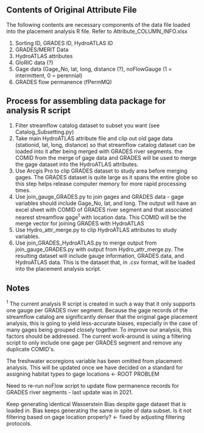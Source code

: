 ## Contents of Original Attribute File
The following contents are necessary components of the data file loaded into the placement analysis R file. Refer to Attribute_COLUMN_INFO.xlsx

1. Sorting ID, GRADES ID, HydroATLAS ID
2. GRADES/MERIT Data
3. HydroATLAS attributes
4. GloRIC data (?)
5. Gage data (Gage_No, lat, long, distance (?), noFlowGauge (1 = intermittent, 0 = perennial)
6. GRADES flow permanence (fPermMQ)

## Process for assembling data package for analysis R script

1. Filter streamflow catalog dataset to subset you want (see Catalog_Subsetting.py)
2. Take main HydroATLAS attribute file and clip out old gage data (stationid, lat, long, distance) so that streamflow catalog dataset can be loaded into it after being merged with GRADES river segments. the COMID from the merge of gage data and GRADES will be used to merge the gage dataset into the HydroATLAS attributes.
3. Use Arcgis Pro to clip GRADES dataset to study area before merging gages. The GRADES dataset is quite large as it spans the entire globe so this step helps release computer memory for more rapid processing times.
4. Use join_gauge_GRADES.py to join gages and GRADES data - gage variables should include Gage_No, lat, and long. The output will have an excel sheet with COMID of GRADES river segment and that associated nearest streamflow gage<sup>1</sup> with location data. This COMID will be the merge vector for joining GRADES with HydroATLAS
5. Use Hydro_attr_merge.py to clip HydroATLAS attributes to study variables.
6. Use join_GRADES_HydroATLAS.py to merge output from join_gauge_GRADES.py with output from Hydro_attr_merge.py. The resulting dataset will include gauge information, GRADES data, and HydroATLAS data. This is the dataset that, in .csv format, will be loaded into the placement analysis script.


## Notes

<sup>1</sup>     The current analysis R script is created in such a way that it only supports one gauge per GRADES river segment. Because the gage records of the streamflow catalog are significantly denser that the original gage placement analysis, this is going to yield less-accurate biases, especially in the case of many gages being grouped closely together. To improve our analysis, this factors should be addressed. The current work-around is using a filtering script to only include one gage per GRADES segment and remove any duplicate COMID's.

The freshwater ecoregions variable has been omitted from placement analysis. This will be updated once we have decided on a 
standard for assigning habitat types to gage locations <- ROOT PROBLEM

Need to re-run noFlow script to update flow permanence records for GRADES river segments - last update was in 2021.

Keep generating identical Wasserstein Bias despite gage dataset that is loaded in. Bias keeps generating the same in spite of data subset. Is it not filtering based on gage location properly? <- fixed by adjusting filtering protocols.
